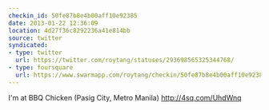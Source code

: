 ```yaml
---
checkin_id: 50fe87b8e4b00aff10e92385
date: 2013-01-22 12:36:09
location: 4d27f36c8292236a41e814bb
source: twitter
syndicated:
- type: twitter
  url: https://twitter.com/roytang/statuses/293698565325344768/
- type: foursquare
  url: https://www.swarmapp.com/roytang/checkin/50fe87b8e4b00aff10e92385
---
```


I'm at BBQ Chicken (Pasig City, Metro Manila) http://4sq.com/UhdWnq
